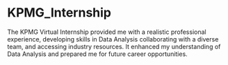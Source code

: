 # KPMG_Internship
The KPMG Virtual Internship provided me with a realistic professional experience, developing skills in Data Analysis collaborating with a diverse team, and accessing industry resources. It enhanced my understanding of Data Analysis and prepared me for future career opportunities.
